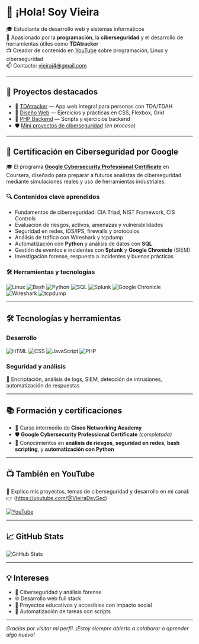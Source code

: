 # 👋 ¡Hola! Soy Vieira

🎓 Estudiante de desarrollo web y sistemas informáticos  
🔐 Apasionado por la **programación**, la **ciberseguridad** y el desarrollo de herramientas útiles como **TDAtracker**  
📺 Creador de contenido en [YouTube](https://youtube.com/@VieiraDevSec) sobre programación, Linux y ciberseguridad  
📫 Contacto: vieiraj4@gmail.com  

---

## 🚀 Proyectos destacados

- 🧠 [TDAtracker](https://github.com/VieiraMohamed/TDAtracker) — App web integral para personas con TDA/TDAH  
- 🎨 [Diseño Web](https://github.com/VieiraMohamed/Interfaces-web) — Ejercicios y prácticas en CSS, Flexbox, Grid  
- 🐘 [PHP Backend](https://github.com/VieiraMohamed/desarrollo-web-servidor) — Scripts y ejercicios backend  
- 🛡️ [Mini proyectos de ciberseguridad](https://github.com/VieiraMohamed/SecurityProjects) *(en proceso)*  

---

## 🧠 Certificación en Ciberseguridad por Google

🎓 El programa [**Google Cybersecurity Professional Certificate**](https://www.coursera.org/professional-certificates/google-cybersecurity) en Coursera, diseñado para preparar a futuros analistas de ciberseguridad mediante simulaciones reales y uso de herramientas industriales.

### 🔍 Contenidos clave aprendidos

- Fundamentos de ciberseguridad: CIA Triad, NIST Framework, CIS Controls  
- Evaluación de riesgos, activos, amenazas y vulnerabilidades  
- Seguridad en redes, IDS/IPS, firewalls y protocolos  
- Análisis de tráfico con Wireshark y tcpdump  
- Automatización con **Python** y análisis de datos con **SQL**  
- Gestión de eventos e incidentes con **Splunk** y **Google Chronicle** (SIEM)  
- Investigación forense, respuesta a incidentes y buenas prácticas  

### 🛠️ Herramientas y tecnologías

![Linux](https://img.shields.io/badge/Linux-FCC624?style=flat&logo=linux&logoColor=black)
![Bash](https://img.shields.io/badge/Bash-121011?style=flat&logo=gnu-bash&logoColor=white)
![Python](https://img.shields.io/badge/Python-3776AB?style=flat&logo=python&logoColor=white)
![SQL](https://img.shields.io/badge/SQL-4479A1?style=flat&logo=mysql&logoColor=white)
![Splunk](https://img.shields.io/badge/Splunk-000000?style=flat&logo=splunk&logoColor=white)
![Google Chronicle](https://img.shields.io/badge/Chronicle-4285F4?style=flat&logo=google&logoColor=white)
![Wireshark](https://img.shields.io/badge/Wireshark-1679A7?style=flat&logo=wireshark&logoColor=white)
![tcpdump](https://img.shields.io/badge/TCPDump-004482?style=flat&logo=gnu&logoColor=white)

---

## 🛠️ Tecnologías y herramientas

### Desarrollo
![HTML](https://img.shields.io/badge/HTML-E34F26?style=flat&logo=html5&logoColor=white)
![CSS](https://img.shields.io/badge/CSS-1572B6?style=flat&logo=css3&logoColor=white)
![JavaScript](https://img.shields.io/badge/JavaScript-F7DF1E?style=flat&logo=javascript&logoColor=black)
![PHP](https://img.shields.io/badge/PHP-777BB4?style=flat&logo=php&logoColor=white)

### Seguridad y análisis
🔐 Encriptación, análisis de logs, SIEM, detección de intrusiones, automatización de respuestas

---

## 📚 Formación y certificaciones

- 🧩 Curso intermedio de **Cisco Networking Academy**
- 🛡️ **Google Cybersecurity Professional Certificate** *(completado)*  
- 🧠 Conocimientos en **análisis de riesgos**, **seguridad en redes**, **bash scripting**, y **automatización con Python**

---

## 📺 También en YouTube

🎥 Explico mis proyectos, temas de ciberseguridad y desarrollo en mi canal:  
👉 (https://youtube.com/@VieiraDevSec)

[![YouTube](https://img.shields.io/badge/Youtube-Ver%20canal-red?style=for-the-badge&logo=youtube)](https://youtube.com/@TuCanal)

---

## 📈 GitHub Stats

![GitHub Stats](https://github-readme-stats.vercel.app/api?username=VieiraMohamed&show_icons=true&theme=default)

---

## 💡 Intereses

- 🔐 Ciberseguridad y análisis forense
- 🌐 Desarrollo web full stack
- 🧠 Proyectos educativos y accesibles con impacto social
- 🧰 Automatización de tareas con scripts

---

*Gracias por visitar mi perfil. ¡Estoy siempre abierto a colaborar o aprender algo nuevo!*
